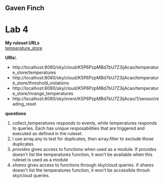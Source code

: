 ## Gaven Finch
# Lab 4

**My ruleset URLs**\
[temperature_store](https://raw.githubusercontent.com/twigleg2/distributed_systems/master/lab4/temperature_store.krl?token=AINOKEB7OX7732PSR5NXSRS6Q7FX4)

**URIs**\
* http://localhost:8080/sky/cloud/K5P6PzpMBd7bU7Z3ijAcao/temperature_store/temperatures
* http://localhost:8080/sky/cloud/K5P6PzpMBd7bU7Z3ijAcao/temperature_store/threshold_violations
* http://localhost:8080/sky/cloud/K5P6PzpMBd7bU7Z3ijAcao/temperature_store/inrange_temperatures
* http://localhost:8080/sky/event/K5P6PzpMBd7bU7Z3ijAcao/1/sensor/reading_reset

**questions**
1. collect_temperatures responds to events, while temperatures responds to queries.  Each has unique resposabilities that are triggered and executed as defined in the ruleset.
2. I use array.any to test for duplicates, then array.filter to exclude those duplicates
3. _provides_ gives access to functions when used as a module. If _provides_ doesn't list the temperatures function, it won't be available when this ruleset is used as a module
4. _shares_ gives access to functions through sky/cloud queries.  if _shares_ doesn't list the temperatures function, it won't be accessible throuh sky/cloud queries.